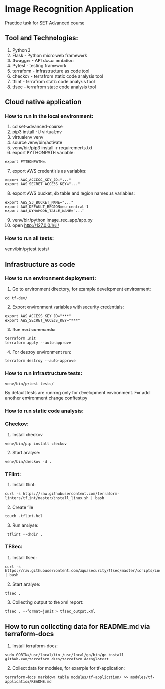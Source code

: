 # Image Recognition Application

Practice task for SET Advanced course

## Tool and Technologies:
1. Python 3
2. Flask - Python micro web framework
3. Swagger - API documentation
4. Pytest - testing framework
5. terraform - infrastructure as code tool 
6. checkov - terrafrom static code analysis tool
7. tflint - terrafrom static code analysis tool
8. tfsec - terrafrom static code analysis tool

## Cloud native application
### How to run in the local environment:

1. cd set-advanced-course
2. pip3 install -U virtualenv
3. virtualenv venv
4. source venv/bin/activate
5. venv/bin/pip3 install -r requirements.txt
6. export PYTHONPATH variable:
```commandline
export PYTHONPATH=.
```
7. export AWS credentials as variables:
```commandline
export AWS_ACCESS_KEY_ID="..."
export AWS_SECRET_ACCESS_KEY="..."
```
8. export AWS bucket, db table and region names as variables:
```commandline
export AWS_S3_BUCKET_NAME="..."
export AWS_DEFAULT_REGION=eu-central-1
export AWS_DYNAMODB_TABLE_NAME="..."
```
9. venv/bin/python image_rec_app/app.py
10. open http://127.0.0.1/ui/


### How to run all tests:
venv/bin/pytest tests/

## Infrastructure as code
### How to run environment deployment:

1. Go to environment directory, for example development environment:
```commandline
cd tf-dev/
```
2. Export environment variables with security credentials:
```commandline
export AWS_ACCESS_KEY_ID="***"
export AWS_SECRET_ACCESS_KEY="***"
```
3. Run next commands:
```commandline
terraform init
terraform apply --auto-approve
```
4. For destroy environment run:
```commandline
terraform destroy --auto-approve
```
### How to run infrastructure tests:
```commandline
venv/bin/pytest tests/
```

By default tests are running only for development environment. 
For add another environment change conftest.py

### How to run static code analysis:

### Checkov:

1. Install checkov
```commandline
venv/bin/pip install checkov
```
2. Start analyse:
```commandline
venv/bin/checkov -d .
```

### TFlint:

1. Install tflint:
```commandline
curl -s https://raw.githubusercontent.com/terraform-linters/tflint/master/install_linux.sh | bash
```
2. Create file
```commandline
touch .tflint.hcl
```
3. Run analyse:
```commandline
 tflint --chdir .
```

### TFSec:
1. Install tfsec:
```commandline
curl -s https://raw.githubusercontent.com/aquasecurity/tfsec/master/scripts/install_linux.sh | bash
```
2. Start analyse:
```commandline
tfsec .
```
3. Collecting output to the xml report:
```commandline
tfsec . --format=junit > tfsec_output.xml
```

## How to run collecting data for README.md via terraform-docs

1. Install terraform-docs:
```commandline
sudo GOBIN=/usr/local/bin /usr/local/go/bin/go install github.com/terraform-docs/terraform-docs@latest
```
2. Collect data for modules, for example for tf-application:
```commandline
terraform-docs markdown table modules/tf-application/ >> modules/tf-application/README.md
```

